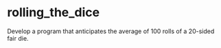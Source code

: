 # rolling_the_dice
Develop a program that anticipates the average of 100 rolls of a 20-sided fair die.
